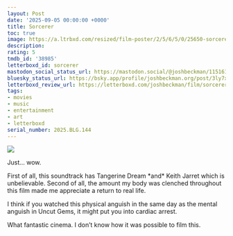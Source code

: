 ```yaml
---
layout: Post
date: '2025-09-05 00:00:00 +0000'
title: Sorcerer
toc: true
image: https://a.ltrbxd.com/resized/film-poster/2/5/6/5/0/25650-sorcerer-0-600-0-900-crop.jpg?v=8dd4d17006
description:
rating: 5
tmdb_id: '38985'
letterboxd_id: sorcerer
mastodon_social_status_url: https://mastodon.social/@joshbeckman/115161394159648115
bluesky_status_url: https://bsky.app/profile/joshbeckman.org/post/3ly7xvc62qm2t
letterboxd_review_url: https://letterboxd.com/joshbeckman/film/sorcerer/
tags:
- movies
- music
- entertainment
- art
- letterboxd
serial_number: 2025.BLG.144
---
```

 <p><img src="https://a.ltrbxd.com/resized/film-poster/2/5/6/5/0/25650-sorcerer-0-600-0-900-crop.jpg?v=8dd4d17006"/></p> <p>Just… wow. </p><p>First of all, this soundtrack has Tangerine Dream *and* Keith Jarret which is unbelievable. Second of all, the amount my body was clenched throughout this film made me appreciate a return to real life. </p><p>I think if you watched this physical anguish in the same day as the mental anguish in Uncut Gems, it might put you into cardiac arrest. </p><p>What fantastic cinema. I don’t know how it was possible to film this.</p> 
